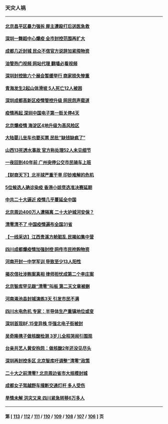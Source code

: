 ### 天灾人祸
---
#### [北京昌平区暴力强拆 屋主遭殴打后送医急救](../../pages/ncid280/n13815576.md?09020045) 
#### [深圳一舞蹈中心爆疫 全市封控范围再扩大](../../pages/ncid280/n13815419.md?09020045) 
#### [成都几近封城 民众不信官方说辞加紧囤物资](../../pages/ncid280/n13815284.md?09020045) 
#### [油管热门视频 网站代理 翻墙必看视频](http://209.222.30.114:81/youtube.html?09020045)
#### [深圳封控致六个展会暂缓举行 商家损失惨重](../../pages/ncid280/n13815143.md?09020045) 
#### [青海发生2起山体滑坡 5人死亡12人被困](../../pages/ncid280/n13814999.md?09020045) 
#### [深圳成都高新区疫情管控升级 网民怨声载道](../../pages/ncid280/n13814399.md?09020045) 
#### [疫情再起 深圳中国电子第一街关停4天](../../pages/ncid280/n13814373.md?09020045) 
#### [北京爆疫情 海淀区4地升级为高风险区](../../pages/ncid280/n13814527.md?09020045) 
#### [大陆婴儿坐车也要买票 民批“缺钱缺疯了”](../../pages/ncid280/n13814495.md?09020045) 
#### [山西13死透水事故 官方称处理52人未见细节](../../pages/ncid280/n13814417.md?09020045) 
#### [一夜回到40年前 广州突停公交市民骑车上班](../../pages/ncid280/n13814287.md?09020045) 
#### [【财商天下】北半球严重干旱 印钞难解的危机](../../pages/ncid280/n13814000.md?09020045) 
#### [5位候选人确诊染疫 香港小姐竞选准决赛延期](../../pages/ncid280/n13814005.md?09020045) 
#### [中共二十大逼近 疫情几乎蔓延全中国](../../pages/ncid280/n13813991.md?09020045) 
#### [北京周边400万人遭隔离 二十大护城河安保？](../../pages/ncid280/n13813870.md?09020045) 
#### [清零清不了 中国疫情遍布全国31省](../../pages/ncid280/n13813867.md?09020045) 
#### [【一线采访】江西贵溪方舱脏乱 民揭如集中营](../../pages/ncid280/n13813251.md?09020045) 
#### [四川成都爆疫情加强封控 网传市民抢购物资](../../pages/ncid280/n13813588.md?09020045) 
#### [河南开封一中学军训 导致至少13人阳性](../../pages/ncid280/n13813702.md?09020045) 
#### [揭农信社涉贿案真相 律师担忧成第二个李庄案](../../pages/ncid280/n13812915.md?09020045) 
#### [北京智库罕见跟“清零”叫板 第二天文章被删](../../pages/ncid280/n13813675.md?09020045) 
#### [河南渑池县封城演练3天 引发市民不满](../../pages/ncid280/n13813454.md?09020045) 
#### [四川水电危机 专家：半导体生产重镇地位或变](../../pages/ncid280/n13813508.md?09020045) 
#### [深圳首现BF.15变异株 华强北电子街被封](../../pages/ncid280/n13813444.md?09020045) 
#### [吴奇隆携子做核酸检测 3岁儿全程哭闹引围观](../../pages/ncid280/n13813361.md?09020045) 
#### [台亲共艺人黄安抱怨：做核酸2年还没见尽头](../../pages/ncid280/n13813307.md?09020045) 
#### [深圳再封控多区 北京智库吁调整“清零”政策](../../pages/ncid280/n13813188.md?09020045) 
#### [二十大之前清零? 北京周边省市大规模封城](../../pages/ncid280/n13813098.md?09020045) 
#### [成都女子驾越野车撞断交通灯杆 多人受伤](../../pages/ncid280/n13813035.md?09020045) 
#### [旱情未解 洪灾又来 四川紧急转移6万多人](../../pages/ncid280/n13812986.md?09020045) 

---
#### 第 [ [113](./113.md?09020045) / [112](./112.md?09020045) / [111](./111.md?09020045) / [110](./110.md?09020045) / [109](./109.md?09020045) / [108](./108.md?09020045) / [107](./107.md?09020045) / [106](./106.md?09020045) ] 页

